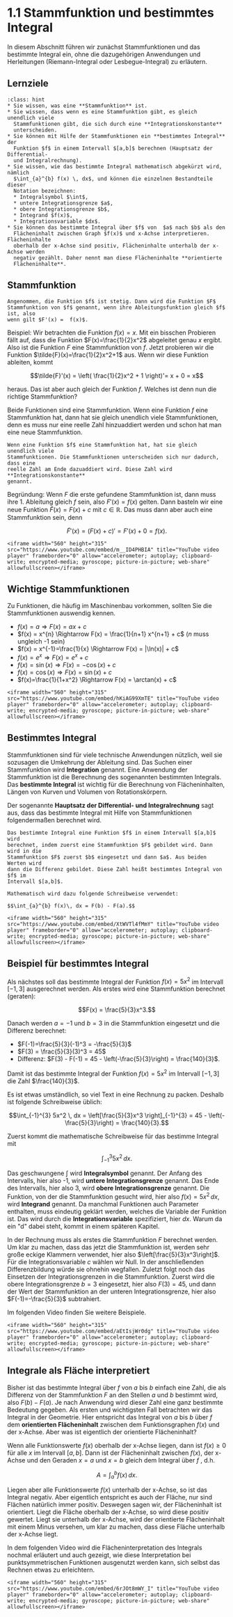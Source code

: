 # 1.1 Stammfunktion und bestimmtes Integral

In diesem Abschnitt führen wir zunächst Stammfunktionen und das bestimmte
Integral ein, ohne die dazugehörigen Anwendungen und Herleitungen
(Riemann-Integral oder Lesbegue-Integral) zu erläutern.

## Lernziele

```{admonition} Lernziele
:class: hint
* Sie wissen, was eine **Stammfunktion** ist.
* Sie wissen, dass wenn es eine Stammfunktion gibt, es gleich unendlich viele
  Stammfunktionen gibt, die sich durch eine **Integrationskonstante**
  unterscheiden.
* Sie können mit Hilfe der Stammfunktionen ein **bestimmtes Integral** der
  Funktion $f$ in einem Intervall $[a,b]$ berechnen (Hauptsatz der Differential-
  und Integralrechnung).
* Sie wissen, wie das bestimmte Integral mathematisch abgekürzt wird, nämlich
  $\int_{a}^{b} f(x) \, dx$, und können die einzelnen Bestandteile dieser
  Notation bezeichnen:
  * Integralsymbol $\int$,
  * untere Integrationsgrenze $a$,
  * obere Integrationsgrenze $b$,
  * Integrand $f(x)$,
  * Integrationsvariable $dx$.
* Sie können das bestimmte Integral über $f$ von  $a$ nach $b$ als den
  Flächeninhalt zwischen Graph $f(x)$ und x-Achse interpretieren. Flächeninhalte
  oberhalb der x-Achse sind positiv, Flächeninhalte unterhalb der x-Achse werden
  negativ gezählt. Daher nennt man diese Flächeninhalte **orientierte
  Flächeninhalte**. 
```


## Stammfunktion

```{admonition} Was ist ... eine Stammfunktion?
Angenommen, die Funktion $f$ ist stetig. Dann wird die Funktion $F$
Stammfunktion von $f$ genannt, wenn ihre Ableitungsfunktion gleich $f$ ist, also
wenn gilt $F'(x) =  f(x)$.
```

Beispiel: Wir betrachten die Funktion $f(x)=x$. Mit ein bisschen Probieren fällt
auf, dass die Funktion $F(x)=\frac{1}{2}x^2$ abgeleitet genau $x$ ergibt. Also
ist die Funktion $F$ eine Stammfunktion von $f$. Jetzt probieren wir die
Funktion $\tilde{F}(x)=\frac{1}{2}x^2+1$ aus. Wenn wir diese Funktion ableiten,
kommt 

$$\tilde{F}'(x) = \left( \frac{1}{2}x^2 + 1 \right)'= x + 0 = x$$

heraus. Das ist aber auch gleich der Funktion $f$. Welches ist denn nun die
richtige Stammfunktion?

Beide Funktionen sind eine Stammfunktion. Wenn eine Funktion $f$ eine
Stammfunktion hat, dann hat sie gleich unendlich viele Stammfunktionen, denn es
muss nur eine reelle Zahl hinzuaddiert werden und schon hat man eine neue
Stammfunktion.

```{admonition} Wie viele Stammfunktionen gibt es?
Wenn eine Funktion $f$ eine Stammfunktion hat, hat sie gleich unendlich viele
Stammfunktionen. Die Stammfunktionen unterscheiden sich nur dadurch, dass eine
reelle Zahl am Ende dazuaddiert wird. Diese Zahl wird **Integrationskonstante**
genannt.
```

Begründung: Wenn $F$ die erste gefundene Stammfunktion ist, dann muss ihre 1.
Ableitung gleich $f$ sein, also $F'(x) = f(x)$ gelten. Dann basteln wir eine
neue Funktion $\tilde{F}(x) = F(x) + c$ mit $c\in\mathbb{R}$. Das muss dann aber
auch eine Stammfunktion sein, denn

$$\tilde{F}'(x) = \left(F(x)+c\right)' = F'(x) + 0 = f(x).$$

```{dropdown} Video: Stammfunktion und unbestimmtes Integral
<iframe width="560" height="315" src="https://www.youtube.com/embed/m__ID4PHBIA" title="YouTube video player" frameborder="0" allow="accelerometer; autoplay; clipboard-write; encrypted-media; gyroscope; picture-in-picture; web-share" allowfullscreen></iframe>
```

## Wichtige Stammfunktionen 

Zu Funktionen, die häufig im Maschinenbau vorkommen, sollten Sie die
Stammfunktionen auswendig kennen.

* $f(x) = a \Rightarrow F(x) = ax + c$
* $f(x) = x^{n} \Rightarrow F(x) = \frac{1}{n+1} x^{n+1} + c$ ($n$ muss ungleich -1 sein)
* $f(x) = x^{-1}=\frac{1}{x} \Rightarrow F(x) = |\ln(x)| + c$
* $f(x) = e^{x} \Rightarrow F(x)=e^{x}+c$
* $f(x) = \sin(x) \Rightarrow F(x)=-\cos(x)+c$
* $f(x) = \cos(x) \Rightarrow F(x)=\sin(x)+c$ 
* $f(x)=\frac{1}{1+x^2} \Rightarrow F(x) = \arctan(x) + c$

```{dropdown} Video: wichtige Stammfunktionen
<iframe width="560" height="315" src="https://www.youtube.com/embed/hKiAG99XmTE" title="YouTube video player" frameborder="0" allow="accelerometer; autoplay; clipboard-write; encrypted-media; gyroscope; picture-in-picture; web-share" allowfullscreen></iframe>
```

## Bestimmtes Integral 

Stammfunktionen sind für viele technische Anwendungen nützlich, weil sie
sozusagen die Umkehrung der Ableitung sind. Das Suchen einer Stammfunktion wird
**Integration** genannt. Eine Anwendung der Stammfunktion ist die Berechnung des
sogenannten bestimmten Integrals. Das **bestimmte Integral** ist wichtig für die
Berechnung von Flächeninhalten, Längen von Kurven und Volumen von
Rotationskörpern. 

Der sogenannte **Hauptsatz der Differential- und Integralrechnung** sagt aus,
dass das bestimmte Integral mit Hilfe von Stammfunktionen folgendermaßen
berechnet wird.

```{admonition} Wie wird das bestimmte Integral berechnet?
Das bestimmte Integral eine Funktion $f$ in einem Intervall $[a,b]$ wird
berechnet, indem zuerst eine Stammfunktion $F$ gebildet wird. Dann wird in die
Stammfunktion $F$ zuerst $b$ eingesetzt und dann $a$. Aus beiden Werten wird
dann die Differenz gebildet. Diese Zahl heißt bestimmtes Integral von $f$ im
Intervall $[a,b]$.

Mathematisch wird dazu folgende Schreibweise verwendet:

$$\int_{a}^{b} f(x)\, dx = F(b) - F(a).$$
```

```{dropdown} Video: bestimmtes Integral
<iframe width="560" height="315" src="https://www.youtube.com/embed/XtWVTl4fMmY" title="YouTube video player" frameborder="0" allow="accelerometer; autoplay; clipboard-write; encrypted-media; gyroscope; picture-in-picture; web-share" allowfullscreen></iframe>
```

## Beispiel für bestimmtes Integral

Als nächstes soll das bestimmte Integral der Funktion $f(x)= 5x^2$ im Intervall
$[-1,3]$ ausgerechnet werden. Als erstes wird eine Stammfunktion berechnet
(geraten):

$$F(x) = \frac{5}{3}x^3.$$

Danach werden $a=-1$ und $b=3$ in die Stammfunktion eingesetzt und die Differenz
berechnet:

* $F(-1)=\frac{5}{3}(-1)^3 = -\frac{5}{3}$
* $F(3) = \frac{5}{3}(3)^3 = 45$
* Differenz: $F(3) - F(-1) = 45 - \left(-\frac{5}{3}\right) = \frac{140}{3}$.

Damit ist das bestimmte Integral der Funktion $f(x) = 5x^2$ im Intervall
$[-1,3]$ die Zahl $\frac{140}{3}$.

Es ist etwas umständlich, so viel Text in eine Rechnung zu packen. Deshalb ist
folgende Schreibweise üblich:

$$\int_{-1}^{3} 5x^2 \, dx = \left[\frac{5}{3}x^3 \right]_{-1}^{3} = 45 -
\left(-\frac{5}{3}\right) = \frac{140}{3}.$$

Zuerst kommt die mathematische Schreibweise für das bestimme Integral mit 

$$\int_{-1}^{3}  5x^2 \, dx.$$

Das geschwungene $\int$ wird **Integralsymbol** genannt. Der Anfang des
Intervalls, hier also -1, wird **untere Integrationsgrenze** genannt. Das Ende
des Intervalls, hier also 3, wird **obere Integrationsgrenze** genannt. Die
Funktion, von der die Stammfunktion gesucht wird, hier also $f(x)=5x^2\, dx$,
wird **Integrand** genannt. Da manchmal Funktionen auch Parameter enthalten,
muss eindeutig geklärt werden, welches die Variable der Funktion ist. Das wird
durch die **Integrationsvariable** spezifiziert, hier $dx$. Warum da ein "d"
dabei steht, kommt in einem späteren Kapitel. 

In der Rechnung muss als erstes die Stammfunktion $F$ berechnet werden. Um klar
zu machen, dass das jetzt die Stammfunktion ist, werden sehr große eckige
Klammern verwendet, hier also $\left[\frac{5}{3}x^3\right]$. Für die
Integrationsvariable $c$ wählen wir Null. In der anschließenden Differenzbildung
würde sie ohnehin wegfallen. Zuletzt folgt noch das Einsetzen der
Integrationsgrenzen in die Stammfunktion. Zuerst wird die obere
Integrationsgrenze $b=3$ eingesetzt, hier also $F(3)=45$, und dann der Wert
der Stammfunktion an der unteren Integrationsgrenze, hier also
$F(-1)=-\frac{5}{3}$ subtrahiert.

Im folgenden Video finden Sie weitere Beispiele.

```{dropdown} Video: bestimmtes Interal - Beispiele
<iframe width="560" height="315" src="https://www.youtube.com/embed/aEtIsjWr0dg" title="YouTube video player" frameborder="0" allow="accelerometer; autoplay; clipboard-write; encrypted-media; gyroscope; picture-in-picture; web-share" allowfullscreen></iframe>
```

## Integrale als Fläche interpretiert

Bisher ist das bestimmte Integral über $f$ von $a$ bis $b$ einfach eine Zahl,
die als Differenz von der Stammfunktion $F$ an den Stellen $a$ und $b$ bestimmt
wird, also $F(b)-F(a)$. Je nach Anwendung wird dieser Zahl eine ganz bestimmte
Bedeutung gegeben. Als ersten und wichtigsten Fall betrachten wir das Integral
in der Geometrie. Hier entspricht das Integral von $a$ bis $b$ über $f$ dem
**orientierten Flächeninhalt** zwischen dem Funktionsgraphen $f(x)$ und der
x-Achse. Aber was ist eigentlich der orientierte Flächeninhalt?  

Wenn alle Funktionswerte $f(x)$ oberhalb der x-Achse liegen, dann ist $f(x)\geq
0$ für alle $x$ im Intervall $[a,b]$. Dann ist der Flächeninhalt zwischen
$f(x)$, der x-Achse und den Geraden $x=a$ und $x=b$ gleich dem Integral über $f$ , d.h.

$$A = \int_{a}^{b} f(x)\, dx.$$

Liegen aber alle Funktionswerte $f(x)$ unterhalb der x-Achse, so ist das
Integral negativ. Aber eigentlich entspricht es auch der Fläche, nur sind
Flächen natürlich immer positiv. Deswegen sagen wir, der Flächeninhalt ist
orientiert. Liegt die Fläche oberhalb der x-Achse, so wird diese positiv
gewertet. Liegt sie unterhalb der x-Achse, wird der orientierte Flächeninhalt
mit einem Minus versehen, um klar zu machen, dass diese Fläche unterhalb der
x-Achse liegt.

In dem folgenden Video wird die Flächeninterpretation des Integrals nochmal
erläutert und auch gezeigt, wie diese Interpretation bei punktsymmetrischen
Funktionen ausgenutzt werden kann, sich selbst das Rechnen etwas zu erleichtern.

```{dropdown} Video: bestimmtes Integral - Flächeninterpretation
<iframe width="560" height="315" src="https://www.youtube.com/embed/6rJOt8mWY_I" title="YouTube video player" frameborder="0" allow="accelerometer; autoplay; clipboard-write; encrypted-media; gyroscope; picture-in-picture; web-share" allowfullscreen></iframe>
```